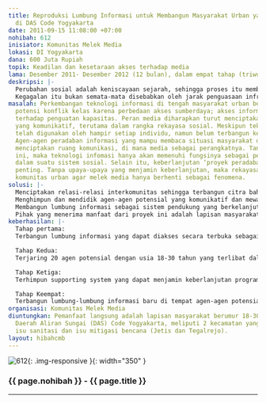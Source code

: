 ```yaml
---
title: Reproduksi Lumbung Informasi untuk Membangun Masyarakat Urban yang Komunikatif
  di DAS Code Yogyakarta
date: 2011-09-15 11:08:00 +07:00
nohibah: 612
inisiator: Komunitas Melek Media
lokasi: DI Yogyakarta
dana: 600 Juta Rupiah
topik: Keadilan dan kesetaraan akses terhadap media
lama: Desember 2011- Desember 2012 (12 bulan), dalam empat tahap (triwulan).
deskripsi: |-
  Perubahan sosial adalah keniscayaan sejarah, sehingga proses itu membutuhkan rekayasa sosial. Perubahan sosial, dalam konteks modernisasi, memerlukan prasyarat berupa perubahan perspektif masyarakat terhadap diri dan lingkungannya. Perubahan perspektif tersebut hanya mungkin terjadi ketika masyarakat mampu menerima, mengolah, dan menggunakan informasi. Media berperan dalam mengubah perspektif masyarakat untuk rekayasa sosial. Media bekerja dalam ranah kesadaran. Artinya, jika sebuah rekayasa sosial melalui media tidak sampai mengubah kesadaran masyarakat secara signifikans, berarti media telah gagal menjalankan fungsinya sebagai agen peradaban informasi.
  Kegagalan itu bukan semata-mata disebabkan oleh jarak penguasaan infrastruktur antara masyarakat melek media dengan masyarakat yang belum terjangkau media, tetapi juga oleh ketidakpahaman agen-agen peradaban informasi pada kondisi masyarakat yang sesungguhnya, terutama masyarakat yang dikategorikan belum melek media. Jika hal ini tak disadari oleh agen-agen peradaban informasi, maka jarak sosial antara kedua kategori masyarakat tersebut masih terus terpelihara. Selama ini, kapasitas agen-agen peradaban yang memadai untuk menjembatani modernisasi adalah kelas menengah, atau setidaknya kaum terpelajar. Tetapi, tidak menutup kemungkinan terjadi kesetaraan kapasitas antara kedua golongan masyarakat itu, hanya saja dibutuhkan waktu lebih lama karena terjadi perbenturan kebudayaan mengingat modernisasi sesungguhnya berada dalam wilayah psikologi sosial.
masalah: Perkembangan teknologi informasi di tengah masyarakat urban belum mengeliminasi
  potensi konflik kelas karena perbedaan akses sumberdaya; akses informasi; dan akses
  terhadap penguatan kapasitas. Peran media diharapkan turut menciptakan masyarakat
  yang komunikatif, terutama dalam rangka rekayasa sosial. Meskipun teknologi informasi
  telah digunakan oleh hampir setiap individu, namun belum terbangun kesadaran kolektif.
  Agen-agen peradaban informasi yang mampu membaca situasi masyarakat dibutuhkan untuk
  menciptakan ruang komunikasi, di mana media sebagai perangkatnya. Tanpa kapasitas
  ini, maka teknologi infomasi hanya akan memenuhi fungsinya sebagai perangkat keras
  dalam suatu sistem sosial. Selain itu, keberlanjutan ‘proyek peradaban’ ini menjadi
  penting. Tanpa upaya-upaya yang menjamin keberlanjutan, maka rekayasa sosial untuk
  komunitas urban agar melek media hanya berhenti sebagai fenomena.
solusi: |-
  Menciptakan relasi-relasi interkomunitas sehingga terbangun citra bahwa penguasaan terhadap media merupakan kebutuhan bersama dalam menjawab kebutuhan-kebutuhan masyarakat setempat.
  Menghimpun dan mendidik agen-agen potensial yang komunikatif dan mewakili kepentingan komunitas.
  Membangun lumbung informasi sebagai sistem pendukung yang berkelanjutan.
  Pihak yang menerima manfaat dari proyek ini adalah lapisan masyarakat berumur 18-30 tahun, di Daerah Aliran Sungai (DAS) Code Yogyakarta, meliputi 2 kecamatan yang kental dengan isu sanitasi dan isu mitigasi bencana (Jetis dan Tegalrejo).
keberhasilan: |-
  Tahap pertama:
  Terbangun lumbung informasi yang dapat diakses secara terbuka sebagai habitat awal, berupa tempat dengan sarana 3-5 perangkat komputer yang dapat terhubung dengan dunia maya.

  Tahap Kedua:
  Terjaring 20 agen potensial dengan usia 18-30 tahun yang terlibat dalam aktivitas belajar bersama secara rutin (hingga tahap keempat program ini) disertai penugasan lapangan di tempat masing-masing.

  Tahap Ketiga:
  Terhimpun supporting system yang dapat menjamin keberlanjutan program.

  Tahap Keempat:
  Terbangun lumbung-lumbung informasi baru di tempat agen-agen potensial itu berasal dan beraktivitas sehari-hari.
organisasi: Komunitas Melek Media
diuntungkan: Pemanfaat langsung adalah lapisan masyarakat berumur 18-30 tahun, di
  Daerah Aliran Sungai (DAS) Code Yogyakarta, meliputi 2 kecamatan yang kental dengan
  isu sanitasi dan isu mitigasi bencana (Jetis dan Tegalrejo).
layout: hibahcmb
---
```


![612](/static/img/hibahcmb/612.png){: .img-responsive }{: width="350" }

### {{ page.nohibah }} - {{ page.title }}

---
